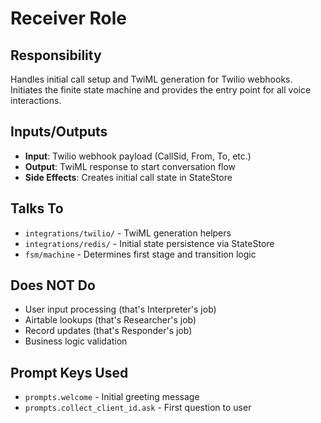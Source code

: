 # Receiver Role

## Responsibility
Handles initial call setup and TwiML generation for Twilio webhooks. Initiates the finite state machine and provides the entry point for all voice interactions.

## Inputs/Outputs
- **Input**: Twilio webhook payload (CallSid, From, To, etc.)
- **Output**: TwiML response to start conversation flow
- **Side Effects**: Creates initial call state in StateStore

## Talks To
- `integrations/twilio/` - TwiML generation helpers
- `integrations/redis/` - Initial state persistence via StateStore
- `fsm/machine` - Determines first stage and transition logic

## Does NOT Do
- User input processing (that's Interpreter's job)
- Airtable lookups (that's Researcher's job)
- Record updates (that's Responder's job)
- Business logic validation

## Prompt Keys Used
- `prompts.welcome` - Initial greeting message
- `prompts.collect_client_id.ask` - First question to user

